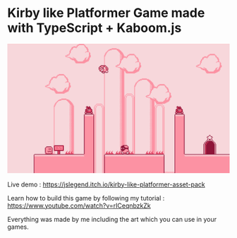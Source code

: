 # Kirby like Platformer Game made with TypeScript + Kaboom.js

![game preview](preview.png)

Live demo : https://jslegend.itch.io/kirby-like-platformer-asset-pack

Learn how to build this game by following my tutorial : https://www.youtube.com/watch?v=rICeqnbzkZk

Everything was made by me including the art which you can use in your games.
